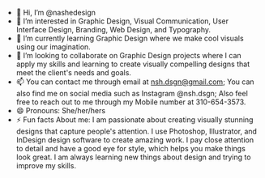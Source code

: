 - 👋 Hi, I’m @nashedesign
- 👀 I’m interested in Graphic Design, Visual Communication, User Interface Design, Branding, Web Design, and Typography.
- 🌱 I’m currently learning Graphic Design where we make cool visuals using our imagination.
- 💞️ I’m looking to collaborate on Graphic Design projects where I can apply my skills and learning to create visually compelling designs that meet the client's needs and goals.
- 📫 You can contact me through email at nsh.dsgn@gmail.com; You can also find me on social media such as Instagram @nsh.dsgn; Also feel free to reach out to me through my Mobile number at 310-654-3573.
- 😄 Pronouns: She/her/hers
- ⚡ Fun facts About me: I am passionate about creating visually stunning designs that capture people's attention. I use Photoshop, Illustrator, and InDesign design software to create amazing work. I pay close attention to detail and have a good eye for style, which helps you make things look great. I am always learning new things about design and trying to improve my skills.

<!---
nashedesign/nashedesign is a ✨ special ✨ repository because its `README.md` (this file) appears on your GitHub profile.
You can click the Preview link to take a look at your changes.
--->
